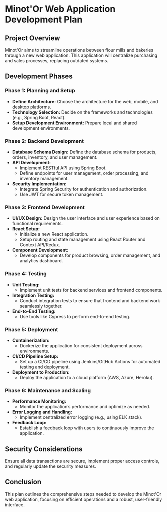 
# Minot'Or Web Application Development Plan

## Project Overview
Minot'Or aims to streamline operations between flour mills and bakeries through a new web application. This application will centralize purchasing and sales processes, replacing outdated systems.

## Development Phases

### Phase 1: Planning and Setup
- **Define Architecture:** Choose the architecture for the web, mobile, and desktop platforms.
- **Technology Selection:** Decide on the frameworks and technologies (e.g., Spring Boot, React).
- **Setup Development Environment:** Prepare local and shared development environments.

### Phase 2: Backend Development
- **Database Schema Design:** Define the database schema for products, orders, inventory, and user management.
- **API Development:**
  - Implement RESTful API using Spring Boot.
  - Define endpoints for user management, order processing, and inventory management.
- **Security Implementation:**
  - Integrate Spring Security for authentication and authorization.
  - Use JWT for secure token management.

### Phase 3: Frontend Development
- **UI/UX Design:** Design the user interface and user experience based on functional requirements.
- **React Setup:**
  - Initialize a new React application.
  - Setup routing and state management using React Router and Context API/Redux.
- **Component Development:**
  - Develop components for product browsing, order management, and analytics dashboard.

### Phase 4: Testing
- **Unit Testing:**
  - Implement unit tests for backend services and frontend components.
- **Integration Testing:**
  - Conduct integration tests to ensure that frontend and backend work seamlessly together.
- **End-to-End Testing:**
  - Use tools like Cypress to perform end-to-end testing.

### Phase 5: Deployment
- **Containerization:**
  - Dockerize the application for consistent deployment across environments.
- **CI/CD Pipeline Setup:**
  - Set up a CI/CD pipeline using Jenkins/GitHub Actions for automated testing and deployment.
- **Deployment to Production:**
  - Deploy the application to a cloud platform (AWS, Azure, Heroku).

### Phase 6: Maintenance and Scaling
- **Performance Monitoring:**
  - Monitor the application’s performance and optimize as needed.
- **Error Logging and Handling:**
  - Implement centralized error logging (e.g., using ELK stack).
- **Feedback Loop:**
  - Establish a feedback loop with users to continuously improve the application.

## Security Considerations
Ensure all data transactions are secure, implement proper access controls, and regularly update the security measures.

## Conclusion
This plan outlines the comprehensive steps needed to develop the Minot'Or web application, focusing on efficient operations and a robust, user-friendly interface.

